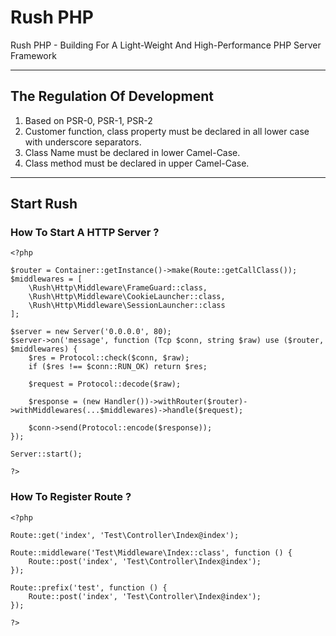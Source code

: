 # Rush PHP
Rush PHP - Building For A Light-Weight And High-Performance PHP Server Framework

---
## The Regulation Of Development
1. Based on PSR-0, PSR-1, PSR-2
2. Customer function, class property must be declared in all lower case with underscore separators.
3. Class Name must be declared in lower Camel-Case.
4. Class method must be declared in upper Camel-Case.

---
## Start Rush
### How To Start A HTTP Server ?
```
<?php

$router = Container::getInstance()->make(Route::getCallClass());
$middlewares = [
    \Rush\Http\Middleware\FrameGuard::class,
    \Rush\Http\Middleware\CookieLauncher::class,
    \Rush\Http\Middleware\SessionLauncher::class
];

$server = new Server('0.0.0.0', 80);
$server->on('message', function (Tcp $conn, string $raw) use ($router, $middlewares) {
    $res = Protocol::check($conn, $raw);
    if ($res !== $conn::RUN_OK) return $res;

    $request = Protocol::decode($raw);

    $response = (new Handler())->withRouter($router)->withMiddlewares(...$middlewares)->handle($request);

    $conn->send(Protocol::encode($response));
});

Server::start();

?>
```

### How To Register Route ?
```
<?php

Route::get('index', 'Test\Controller\Index@index');

Route::middleware('Test\Middleware\Index::class', function () {
    Route::post('index', 'Test\Controller\Index@index');
});

Route::prefix('test', function () {
    Route::post('index', 'Test\Controller\Index@index');
});

?>
```